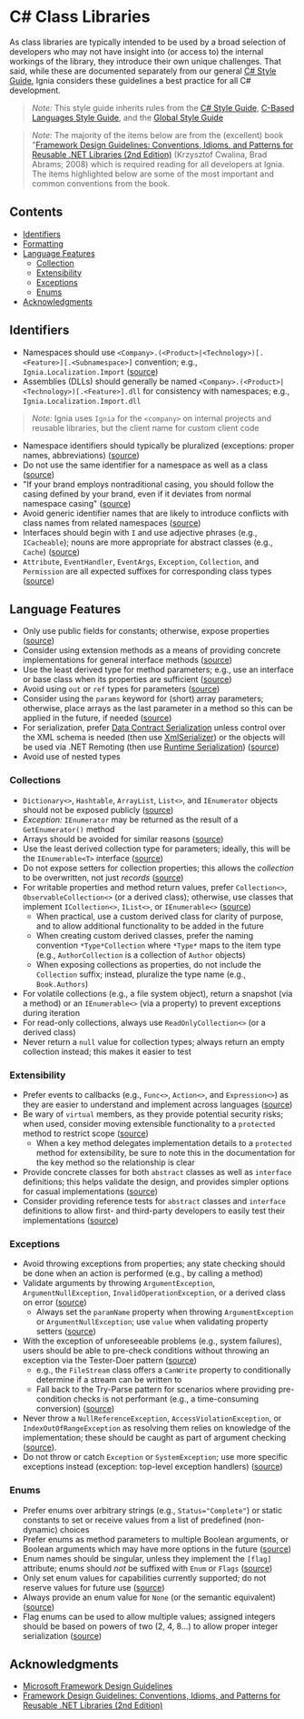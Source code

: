 # C# Class Libraries

As class libraries are typically intended to be used by a broad selection of developers who may not have insight into (or access to) the internal workings of the library, they introduce their own unique challenges. That said, while these are documented separately from our general [C# Style Guide](../C%23/README.md), Ignia considers these guidelines a best practice for all C# development.

> *Note:* This style guide inherits rules from the [C# Style Guide](../C%23/README.md), [C-Based Languages Style Guide](../README.md), and the [Global Style Guide](../../README.md)

> *Note:* The majority of the items below are from the (excellent) book "[Framework Design Guidelines: Conventions, Idioms, and Patterns for Reusable .NET Libraries (2nd Edition)](http://www.amazon.com/Framework-Design-Guidelines-Conventions-Libraries/dp/0321545613) (Krzysztof Cwalina, Brad Abrams; 2008) which is required reading for all developers at Ignia. The items highlighted below are some of the most important and common conventions from the book.

## Contents
- [Identifiers](#identifiers)
- [Formatting](#formatting)
- [Language Features](#language-features)
  - [Collection](#collections)
  - [Extensibility](#extensibility)
  - [Exceptions](#exceptions)
  - [Enums](#enums)
- [Acknowledgments](#acknowledgments)

## Identifiers
- Namespaces should use `<Company>.(<Product>|<Technology>)[.<Feature>][.<Subnamespace>]` convention; e.g., `Ignia.Localization.Import` ([source](https://msdn.microsoft.com/en-us/library/ms229026%28v=vs.110%29.aspx))
- Assemblies (DLLs) should generally be named `<Company>.(<Product>|<Technology>)[.<Feature>].dll` for consistency with namespaces; e.g., `Ignia.Localization.Import.dll`

> *Note:* Ignia uses `Ignia` for the `<company>` on internal projects and reusable libraries, but the client name for custom client code

- Namespace identifiers should typically be pluralized (exceptions: proper names, abbreviations) ([source](https://msdn.microsoft.com/en-us/library/ms229026(v=vs.110).aspx))
- Do not use the same identifier for a namespace as well as a class ([source](https://msdn.microsoft.com/en-us/library/ms229026(v=vs.110).aspx))
- "If your brand employs nontraditional casing, you should follow the casing defined by your brand, even if it deviates from normal namespace casing" ([source](https://msdn.microsoft.com/en-us/library/ms229026(v=vs.110).aspx))
- Avoid generic identifier names that are likely to introduce conflicts with class names from related namespaces ([source](https://msdn.microsoft.com/en-us/library/ms229026(v=vs.110).aspx))
- Interfaces should begin with `I` and use adjective phrases (e.g., `ICacheable`); nouns are more appropriate for abstract classes (e.g., `Cache`) ([source](https://msdn.microsoft.com/en-us/library/ms229040(v=vs.110).aspx))
- `Attribute`, `EventHandler`, `EventArgs`, `Exception`, `Collection`, and `Permission` are all expected suffixes for corresponding class types ([source](https://msdn.microsoft.com/en-us/library/ms229040(v=vs.110).aspx))

## Language Features
- Only use public fields for constants; otherwise, expose properties ([source](https://msdn.microsoft.com/en-us/library/ms229057(v=vs.110).aspx))
- Consider using extension methods as a means of providing concrete implementations for general interface methods ([source](https://msdn.microsoft.com/en-us/library/dn169395(v=vs.110).aspx))
- Use the least derived type for method parameters; e.g., use an interface or base class when its properties are sufficient ([source](https://msdn.microsoft.com/en-us/library/ms229015(v=vs.110).aspx))
- Avoid using `out` or `ref` types for parameters ([source](https://msdn.microsoft.com/en-us/library/ms229015(v=vs.110).aspx))
- Consider using the `params` keyword for (short) array parameters; otherwise, place arrays as the last parameter in a method so this can be applied in the future, if needed ([source](https://msdn.microsoft.com/en-us/library/ms229015(v=vs.110).aspx))
- For serialization, prefer [Data Contract Serialization](https://msdn.microsoft.com/en-us/library/system.runtime.serialization.datacontractattribute(v=vs.110).aspx) unless control over the XML schema is needed (then use [XmlSerializer](https://msdn.microsoft.com/en-us/library/system.xml.serialization.xmlserializer(v=vs.110).aspx)) or the objects will be used via .NET Remoting (then use [Runtime Serialization](https://msdn.microsoft.com/en-us/library/system.serializableattribute(v=vs.110).aspx)) ([source](https://msdn.microsoft.com/en-us/library/dn169405(v=vs.110).aspx))
- Avoid use of nested types

### Collections
- `Dictionary<>`, `Hashtable`, `ArrayList`, `List<>`, and `IEnumerator` objects should not be exposed publicly ([source](https://msdn.microsoft.com/en-us/library/dn169389(v=vs.110).aspx))
 - *Exception:* `IEnumerator` may be returned as the result of a `GetEnumerator()` method
 - Arrays should be avoided for similar reasons ([source](https://msdn.microsoft.com/en-us/library/k2604h5s(v=vs.110).aspx))
- Use the least derived collection type for parameters; ideally, this will be the `IEnumerable<T>` interface ([source](https://msdn.microsoft.com/en-us/library/dn169389(v=vs.110).aspx))
- Do not expose setters for collection properties; this allows the *collection* to be overwritten, not just *records* ([source](https://msdn.microsoft.com/en-us/library/dn169389(v=vs.110).aspx))
- For writable properties and method return values, prefer `Collection<>`, `ObservableCollection<>` (or a derived class); otherwise, use classes that implement `ICollection<>`, `IList<>`, or `IEnumerable<>` ([source](https://msdn.microsoft.com/en-us/library/dn169389(v=vs.110).aspx))
  - When practical, use a custom derived class for clarity of purpose, and to allow additional functionality to be added in the future
  - When creating custom derived classes, prefer the naming convention `*Type*Collection` where `*Type*` maps to the item type (e.g., `AuthorCollection` is a collection of `Author` objects)
  - When exposing collections as properties, do not include the `Collection` suffix; instead, pluralize the type name (e.g., `Book.Authors`)
- For volatile collections (e.g., a file system object), return a snapshot (via a method) or an `IEnumerable<>` (via a property) to prevent exceptions during iteration
- For read-only collections, always use `ReadOnlyCollection<>` (or a derived class)
- Never return a `null` value for collection types; always return an empty collection instead; this makes it easier to test

### Extensibility
- Prefer events to callbacks (e.g., `Func<>`, `Action<>`, and `Expression<>`) as they are easier to understand and implement across languages ([source](https://msdn.microsoft.com/en-us/library/ms229041(v=vs.110).aspx))
- Be wary of `virtual` members, as they provide potential security risks; when used, consider moving extensible functionality to a `protected` method to restrict scope ([source](https://msdn.microsoft.com/en-us/library/ms229044(v=vs.110).aspx))
  - When a key method delegates implementation details to a `protected` method for extensibility, be sure to note this in the documentation for the key method so the relationship is clear
- Provide concrete classes for both `abstract` classes as well as `interface` definitions; this helps validate the design, and provides simpler options for casual implementations ([source](https://msdn.microsoft.com/en-us/library/ms229019(v=vs.110).aspx))
- Consider providing reference tests for `abstract` classes and `interface` definitions to allow first- and third-party developers to easily test their implementations ([source](https://msdn.microsoft.com/en-us/library/ms229019(v=vs.110).aspx))

### Exceptions
- Avoid throwing exceptions from properties; any state checking should be done when an action is performed (e.g., by calling a method)
- Validate arguments by throwing `ArgumentException`, `ArgumentNullException`, `InvalidOperationException`, or a derived class on error ([source](https://msdn.microsoft.com/en-us/library/ms229015(v=vs.110).aspx))
  - Always set the `paramName` property when throwing `ArgumentException` or `ArgumentNullException`; use `value` when validating property setters ([source](https://msdn.microsoft.com/en-us/library/ms229007(v=vs.110).aspx))
- With the exception of unforeseeable problems (e.g., system failures), users should be able to pre-check conditions without throwing an exception via the Tester-Doer pattern ([source](https://msdn.microsoft.com/en-us/library/ms229030(v=vs.110).aspx))
  - e.g., the `FileStream` class offers a `CanWrite` property to conditionally determine if a stream can be written to
  - Fall back to the Try-Parse pattern for scenarios where providing pre-condition checks is not performant (e.g., a time-consuming conversion) ([source](https://msdn.microsoft.com/en-us/library/ms229009(v=vs.110).aspx))
- Never throw a `NullReferenceException`, `AccessViolationException`, or `IndexOutOfRangeException` as resolving them relies on knowledge of the implementation; these should be caught as part of argument checking ([source](https://msdn.microsoft.com/en-us/library/ms229007(v=vs.110).aspx)).
- Do not throw or catch `Exception` or `SystemException`; use more specific exceptions instead (exception: top-level exception handlers) ([source](https://msdn.microsoft.com/en-us/library/ms229007(v=vs.110).aspx))

### Enums
- Prefer enums over arbitrary strings (e.g., `Status="Complete"`) or static constants to set or receive values from a list of predefined (non-dynamic) choices
- Prefer enums as method parameters to multiple Boolean arguments, or Boolean arguments which may have more options in the future ([source](https://msdn.microsoft.com/en-us/library/ms229015(v=vs.110).aspx))
- Enum names should be singular, unless they implement the `[flag]` attribute; enums should *not* be suffixed with `Enum` or `Flags` ([source](https://msdn.microsoft.com/en-us/library/ms229040(v=vs.110).aspx))
- Only set enum values for capabilities currently supported; do not reserve values for future use ([source](https://msdn.microsoft.com/en-us/library/ms229058(v=vs.110).aspx))
- Always provide an enum value for `None` (or the semantic equivalent) ([source](https://msdn.microsoft.com/en-us/library/ms229058(v=vs.110).aspx))
- Flag enums can be used to allow multiple values; assigned integers should be based on powers of two (2, 4, 8...) to allow proper integer serialization ([source](https://msdn.microsoft.com/en-us/library/ms229058(v=vs.110).aspx))

## Acknowledgments
- [Microsoft Framework Design Guidelines](https://msdn.microsoft.com/en-us/library/ms229042(v=vs.110).aspx)
- [Framework Design Guidelines: Conventions, Idioms, and Patterns for Reusable .NET Libraries (2nd Edition)](http://www.amazon.com/Framework-Design-Guidelines-Conventions-Libraries/dp/0321545613)
